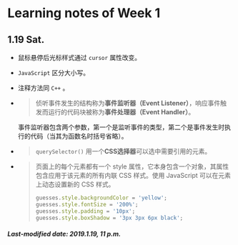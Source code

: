 # Learning notes of Week 1

## 1.19 Sat.

+ 鼠标悬停后光标样式通过 `cursor` 属性改变。

+ `JavaScript` 区分大小写。

+ 注释方法同 `C++` 。

+ >侦听事件发生的结构称为**事件监听器（Event Listener）**，响应事件触发而运行的代码块被称为**事件处理器（Event Handler）**。

  事件监听器包含两个参数，第一个是监听事件的类型，第二个是事件发生时执行的代码（当其为函数名时括号省略）。

+ >`querySelector()` 用一个**CSS选择器**可以选中需要引用的元素。

+ >页面上的每个元素都有一个 style 属性，它本身包含一个对象，其属性包含应用于该元素的所有内联 CSS 样式。使用 JavaScript 可以在元素上动态设置新的 CSS 样式。
  >
  >```js
  >guesses.style.backgroundColor = 'yellow';
  >guesses.style.fontSize = '200%';
  >guesses.style.padding = '10px';
  >guesses.style.boxShadow = '3px 3px 6px black';
  >```

##### Last-modified date: 2019.1.19, 11 p.m.